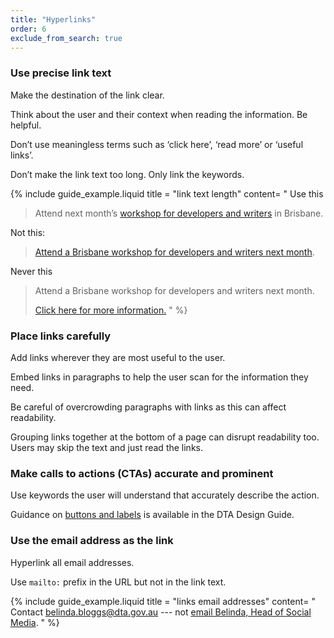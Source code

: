 ```yaml
---
title: "Hyperlinks"
order: 6
exclude_from_search: true
---
```


### Use precise link text

Make the destination of the link clear.

Think about the user and their context when reading the information. Be helpful.

Don’t use meaningless terms such as ‘click here’, ‘read more’ or ‘useful links’.

Don’t make the link text too long. Only link the keywords.

{% include guide_example.liquid
  title = "link text length"
  content= "
Use this

> Attend next month’s [workshop for developers and writers](#) in Brisbane.

Not this:

> [Attend a Brisbane workshop for developers and writers next month](#).

Never this

> Attend a Brisbane workshop for developers and writers next month.
>
> [Click here for more information.](#)
"
%}

### Place links carefully

Add links wherever they are most useful to the user.

Embed links in paragraphs to help the user scan for the information they need.

Be careful of overcrowding paragraphs with links as this can affect readability.

Grouping links together at the bottom of a page can disrupt readability too. Users may skip the text and just read the links.

### Make calls to actions (CTAs) accurate and prominent

Use keywords the user will understand that accurately describe the action.

Guidance on [buttons and labels](http://guides.service.gov.au/design-guide/components/forms-buttons/index.html) is available in the DTA Design Guide.

### Use the email address as the link

Hyperlink all email addresses.

Use `mailto:` prefix in the URL but not in the link text.

{% include guide_example.liquid
  title = "links email addresses"
  content= "
Contact [belinda.bloggs@dta.gov.au](mailto:belinda.bloggs@dta.gov.au) --- not [email Belinda, Head of Social Media](mailto:belinda.bloggs@dta.gov.au).
"
%}
